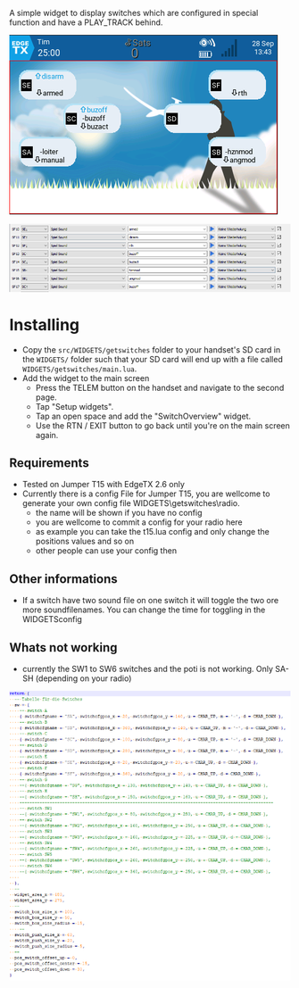 A simple widget to display switches which are configured in special function and have a PLAY_TRACK behind.

![widget screenshot](doc/img/example1.png)

![config screenshot](doc/img/config.png)

# Installing
* Copy the `src/WIDGETS/getswitches` folder to your handset's SD card in the `WIDGETS/` folder such that your SD card will end up with a file called `WIDGETS/getswitches/main.lua`.
* Add the widget to the main screen
  * Press the TELEM button on the handset and navigate to the second page.
  * Tap "Setup widgets".
  * Tap an open space and add the "SwitchOverview" widget.
  * Use the RTN / EXIT button to go back until you're on the main screen again.

## Requirements
* Tested on Jumper T15 with EdgeTX 2.6 only
* Currently there is a config File for Jumper T15, you are wellcome to generate your own config file WIDGETS\getswitches\radio.
  * the name will be shown if you have no config
  * you are wellcome to commit a config for your radio here
  * as example you can take the t15.lua config and only change the positions values and so on
  * other people can use your config then

## Other informations
* If a switch have two sound file on one switch it will toggle the two ore more soundfilenames. You can change the time for toggling in the WIDGETSconfig

## Whats not working
* currently the SW1 to SW6 switches and the poti is not working. Only SA-SH (depending on your radio)
  
![t15 config screenshot](doc/img/t15_config.png)